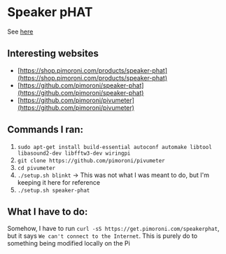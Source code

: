 # Speaker pHAT

See [here](https://shop.pimoroni.com/products/speaker-phat)

## Interesting websites

  * [https://shop.pimoroni.com/products/speaker-phat](https://shop.pimoroni.com/products/speaker-phat)
  * [https://github.com/pimoroni/speaker-phat](https://github.com/pimoroni/speaker-phat)
  * [https://github.com/pimoroni/pivumeter](https://github.com/pimoroni/pivumeter)

## Commands I ran:
  1. `sudo apt-get install build-essential autoconf automake libtool libasound2-dev libfftw3-dev wiringpi`
  2. `git clone https://github.com/pimoroni/pivumeter`
  3. `cd pivumeter`
  4. `./setup.sh blinkt` -> This was not what I was meant to do, but I'm keeping it here for reference
  5. `./setup.sh speaker-phat`
 
## What I have to do:
  Somehow, I have to run `curl -sS https://get.pimoroni.com/speakerphat`, but it says `We can't connect to the Internet`. This is purely do to something being modified locally on the Pi
